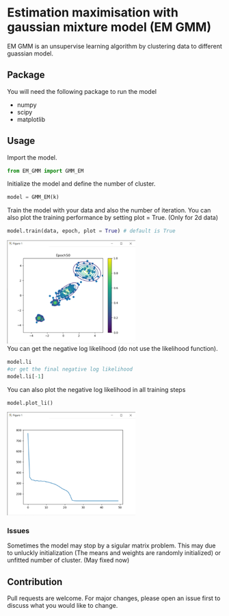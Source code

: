 # Estimation maximisation with gaussian mixture model (EM GMM)
EM GMM is an unsupervise learning algorithm by clustering data to different guassian model.

## Package
You will need the following package to run the model
- numpy
- scipy
- matplotlib

## Usage
Import the model.
```python
from EM_GMM import GMM_EM
```
Initialize the model and define the number of cluster.
```python
model = GMM_EM(k)
```
Train the model with your data and also the number of iteration. You can also plot the training performance by setting plot = True. (Only for 2d data)
```python
model.train(data, epoch, plot = True) # default is True
```

<img src="https://github.com/chanyikchong/EM_GMM/blob/master/scatter.png" width="300"><br/>
You can get the negative log likelihood (do not use the likelihood function).
```python
model.li
#or get the final negative log likelihood
model.li[-1]
```
You can also plot the negative log likelihood in all training steps
```python
model.plot_li()
```
<img src="https://github.com/chanyikchong/EM_GMM/blob/master/nll.png" width="300"><br/>

### Issues
Sometimes the model may stop by a sigular matrix problem. This may due to unluckly initialization (The means and weights are randomly initialized) or unfitted number of cluster. (May fixed now)

## Contribution
Pull requests are welcome. For major changes, please open an issue first to discuss what you would like to change.
